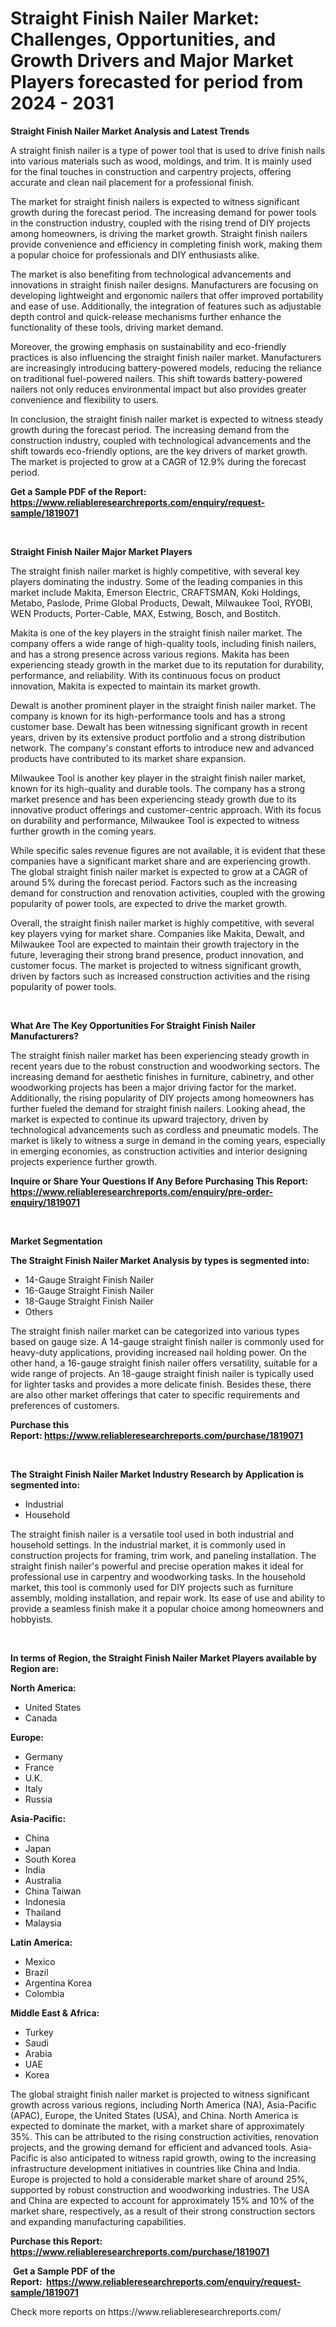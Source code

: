 <p><h1>Straight Finish Nailer Market: Challenges, Opportunities, and Growth Drivers and Major Market Players forecasted for period from 2024 - 2031</h1></p><p><strong>Straight Finish Nailer Market Analysis and Latest Trends</strong></p>
<p><p>A straight finish nailer is a type of power tool that is used to drive finish nails into various materials such as wood, moldings, and trim. It is mainly used for the final touches in construction and carpentry projects, offering accurate and clean nail placement for a professional finish.</p><p>The market for straight finish nailers is expected to witness significant growth during the forecast period. The increasing demand for power tools in the construction industry, coupled with the rising trend of DIY projects among homeowners, is driving the market growth. Straight finish nailers provide convenience and efficiency in completing finish work, making them a popular choice for professionals and DIY enthusiasts alike.</p><p>The market is also benefiting from technological advancements and innovations in straight finish nailer designs. Manufacturers are focusing on developing lightweight and ergonomic nailers that offer improved portability and ease of use. Additionally, the integration of features such as adjustable depth control and quick-release mechanisms further enhance the functionality of these tools, driving market demand.</p><p>Moreover, the growing emphasis on sustainability and eco-friendly practices is also influencing the straight finish nailer market. Manufacturers are increasingly introducing battery-powered models, reducing the reliance on traditional fuel-powered nailers. This shift towards battery-powered nailers not only reduces environmental impact but also provides greater convenience and flexibility to users.</p><p>In conclusion, the straight finish nailer market is expected to witness steady growth during the forecast period. The increasing demand from the construction industry, coupled with technological advancements and the shift towards eco-friendly options, are the key drivers of market growth. The market is projected to grow at a CAGR of 12.9% during the forecast period.</p></p>
<p><strong>Get a Sample PDF of the Report:&nbsp; <a href="https://www.reliableresearchreports.com/enquiry/request-sample/1819071">https://www.reliableresearchreports.com/enquiry/request-sample/1819071</a></strong></p>
<p>&nbsp;</p>
<p><strong>Straight Finish Nailer Major Market Players</strong></p>
<p><p>The straight finish nailer market is highly competitive, with several key players dominating the industry. Some of the leading companies in this market include Makita, Emerson Electric, CRAFTSMAN, Koki Holdings, Metabo, Paslode, Prime Global Products, Dewalt, Milwaukee Tool, RYOBI, WEN Products, Porter-Cable, MAX, Estwing, Bosch, and Bostitch.</p><p>Makita is one of the key players in the straight finish nailer market. The company offers a wide range of high-quality tools, including finish nailers, and has a strong presence across various regions. Makita has been experiencing steady growth in the market due to its reputation for durability, performance, and reliability. With its continuous focus on product innovation, Makita is expected to maintain its market growth.</p><p>Dewalt is another prominent player in the straight finish nailer market. The company is known for its high-performance tools and has a strong customer base. Dewalt has been witnessing significant growth in recent years, driven by its extensive product portfolio and a strong distribution network. The company's constant efforts to introduce new and advanced products have contributed to its market share expansion.</p><p>Milwaukee Tool is another key player in the straight finish nailer market, known for its high-quality and durable tools. The company has a strong market presence and has been experiencing steady growth due to its innovative product offerings and customer-centric approach. With its focus on durability and performance, Milwaukee Tool is expected to witness further growth in the coming years.</p><p>While specific sales revenue figures are not available, it is evident that these companies have a significant market share and are experiencing growth. The global straight finish nailer market is expected to grow at a CAGR of around 5% during the forecast period. Factors such as the increasing demand for construction and renovation activities, coupled with the growing popularity of power tools, are expected to drive the market growth.</p><p>Overall, the straight finish nailer market is highly competitive, with several key players vying for market share. Companies like Makita, Dewalt, and Milwaukee Tool are expected to maintain their growth trajectory in the future, leveraging their strong brand presence, product innovation, and customer focus. The market is projected to witness significant growth, driven by factors such as increased construction activities and the rising popularity of power tools.</p></p>
<p>&nbsp;</p>
<p><strong>What Are The Key Opportunities For Straight Finish Nailer Manufacturers?</strong></p>
<p><p>The straight finish nailer market has been experiencing steady growth in recent years due to the robust construction and woodworking sectors. The increasing demand for aesthetic finishes in furniture, cabinetry, and other woodworking projects has been a major driving factor for the market. Additionally, the rising popularity of DIY projects among homeowners has further fueled the demand for straight finish nailers. Looking ahead, the market is expected to continue its upward trajectory, driven by technological advancements such as cordless and pneumatic models. The market is likely to witness a surge in demand in the coming years, especially in emerging economies, as construction activities and interior designing projects experience further growth.</p></p>
<p><strong>Inquire or Share Your Questions If Any Before Purchasing This Report: <a href="https://www.reliableresearchreports.com/enquiry/pre-order-enquiry/1819071">https://www.reliableresearchreports.com/enquiry/pre-order-enquiry/1819071</a></strong></p>
<p>&nbsp;</p>
<p><strong>Market Segmentation</strong></p>
<p><strong>The Straight Finish Nailer Market Analysis by types is segmented into:</strong></p>
<p><ul><li>14-Gauge Straight Finish Nailer</li><li>16-Gauge Straight Finish Nailer</li><li>18-Gauge Straight Finish Nailer</li><li>Others</li></ul></p>
<p><p>The straight finish nailer market can be categorized into various types based on gauge size. A 14-gauge straight finish nailer is commonly used for heavy-duty applications, providing increased nail holding power. On the other hand, a 16-gauge straight finish nailer offers versatility, suitable for a wide range of projects. An 18-gauge straight finish nailer is typically used for lighter tasks and provides a more delicate finish. Besides these, there are also other market offerings that cater to specific requirements and preferences of customers.</p></p>
<p><strong>Purchase this Report:&nbsp;<a href="https://www.reliableresearchreports.com/purchase/1819071">https://www.reliableresearchreports.com/purchase/1819071</a></strong></p>
<p>&nbsp;</p>
<p><strong>The Straight Finish Nailer Market Industry Research by Application is segmented into:</strong></p>
<p><ul><li>Industrial</li><li>Household</li></ul></p>
<p><p>The straight finish nailer is a versatile tool used in both industrial and household settings. In the industrial market, it is commonly used in construction projects for framing, trim work, and paneling installation. The straight finish nailer's powerful and precise operation makes it ideal for professional use in carpentry and woodworking tasks. In the household market, this tool is commonly used for DIY projects such as furniture assembly, molding installation, and repair work. Its ease of use and ability to provide a seamless finish make it a popular choice among homeowners and hobbyists.</p></p>
<p>&nbsp;</p>
<p><strong>In terms of Region, the Straight Finish Nailer Market Players available by Region are:</strong></p>
<p>
    <p> <strong> North America: </strong>
        <ul>
            <li>United States</li>
            <li>Canada</li>
        </ul>
        </p> 
    <p> <strong> Europe: </strong>
        <ul>
            <li>Germany</li>
            <li>France</li>
            <li>U.K.</li>
            <li>Italy</li>
            <li>Russia</li>
        </ul>
        </p> 
    <p> <strong> Asia-Pacific: </strong>
        <ul>
            <li>China</li>
            <li>Japan</li>
            <li>South Korea</li>
            <li>India</li>
            <li>Australia</li>
            <li>China Taiwan</li>
            <li>Indonesia</li>
            <li>Thailand</li>
            <li>Malaysia</li>
        </ul>
        </p> 
    <p> <strong> Latin America: </strong>
        <ul>
            <li>Mexico</li>
            <li>Brazil</li>
            <li>Argentina Korea</li>
            <li>Colombia</li>
        </ul>
        </p> 
    <p> <strong> Middle East & Africa: </strong>
        <ul>
            <li>Turkey</li>
            <li>Saudi</li>
            <li>Arabia</li>
            <li>UAE</li>
            <li>Korea</li>
        </ul>
    </p>
    </p>
<p><p>The global straight finish nailer market is projected to witness significant growth across various regions, including North America (NA), Asia-Pacific (APAC), Europe, the United States (USA), and China. North America is expected to dominate the market, with a market share of approximately 35%. This can be attributed to the rising construction activities, renovation projects, and the growing demand for efficient and advanced tools. Asia-Pacific is also anticipated to witness rapid growth, owing to the increasing infrastructure development initiatives in countries like China and India. Europe is projected to hold a considerable market share of around 25%, supported by robust construction and woodworking industries. The USA and China are expected to account for approximately 15% and 10% of the market share, respectively, as a result of their strong construction sectors and expanding manufacturing capabilities.</p></p>
<p><strong>Purchase this Report: <a href="https://www.reliableresearchreports.com/purchase/1819071">https://www.reliableresearchreports.com/purchase/1819071</a></strong></p>
<p>&nbsp;<strong>Get a Sample PDF of the Report:&nbsp;&nbsp;<a href="https://www.reliableresearchreports.com/enquiry/request-sample/1819071">https://www.reliableresearchreports.com/enquiry/request-sample/1819071</a></strong></p>
<p><strong></strong></p>
<p>Check more reports on https://www.reliableresearchreports.com/</p>